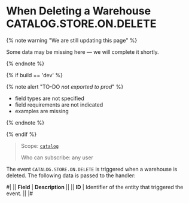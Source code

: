 # When Deleting a Warehouse CATALOG.STORE.ON.DELETE

{% note warning "We are still updating this page" %}

Some data may be missing here — we will complete it shortly.

{% endnote %}

{% if build == 'dev' %}

{% note alert "TO-DO _not exported to prod_" %}

- field types are not specified
- field requirements are not indicated
- examples are missing

{% endnote %}

{% endif %}

> Scope: [`catalog`](../../scopes/permissions.md)
>
> Who can subscribe: any user

The event `CATALOG.STORE.ON.DELETE` is triggered when a warehouse is deleted. The following data is passed to the handler:

#|
|| **Field** | **Description** ||
|| **ID** | Identifier of the entity that triggered the event. ||
|#